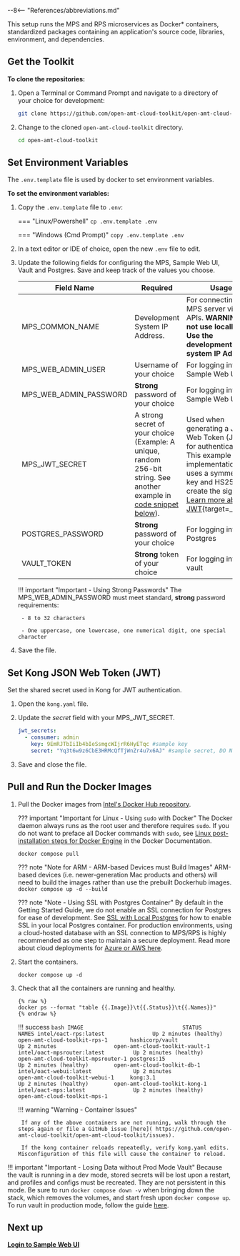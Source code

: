 --8<-- "References/abbreviations.md"

This setup runs the MPS and RPS microservices as Docker* containers, standardized packages containing an application's source code, libraries, environment, and dependencies. 

## Get the Toolkit

**To clone the repositories:**

1. Open a Terminal or Command Prompt and navigate to a directory of your choice for development:

    ``` bash
    git clone https://github.com/open-amt-cloud-toolkit/open-amt-cloud-toolkit --branch v{{ repoVersion.oamtct }} --recursive
    ```
  
2. Change to the cloned `open-amt-cloud-toolkit` directory.
    ``` bash
    cd open-amt-cloud-toolkit
    ```

## Set Environment Variables  

The  `.env.template` file is used by docker to set environment variables.

**To set the environment variables:**

1. Copy the `.env.template` file to `.env`:

    === "Linux/Powershell"
        ```
        cp .env.template .env
        ```
    
    === "Windows (Cmd Prompt)"
        ```
        copy .env.template .env
        ```

2. In a text editor or IDE of choice, open the new `.env` file to edit.

3. Update the following fields for configuring the MPS, Sample Web UI, Vault and Postgres. Save and keep track of the values you choose.

    | Field Name | Required | Usage |
    | -------------          | ------------------ | ------------ |
    | MPS_COMMON_NAME        | Development System IP Address. | For connecting to MPS server via UI or APIs. **WARNING: Do not use localhost. Use the development system IP Address.**|
    | MPS_WEB_ADMIN_USER     | Username of your choice            | For logging into the Sample Web UI |
    | MPS_WEB_ADMIN_PASSWORD | **Strong** password of your choice | For logging into the Sample Web UI |
    | MPS_JWT_SECRET         | A strong secret of your choice (Example: A unique, random 256-bit string. See another example in [code snippet below](#set-kong-json-web-token-jwt)).    | Used when generating a JSON Web Token (JWT) for authentication. This example implementation uses a symmetrical key and HS256 to create the signature. [Learn more about JWT](https://jwt.io/introduction){target=_blank}.|
    | POSTGRES_PASSWORD      | **Strong** password of your choice | For logging into the Postgres |
    | VAULT_TOKEN            | **Strong** token of your choice    | For logging into the vault |

    !!! important "Important - Using Strong Passwords"
        The MPS_WEB_ADMIN_PASSWORD must meet standard, **strong** password requirements:

        - 8 to 32 characters

        - One uppercase, one lowercase, one numerical digit, one special character

4. Save the file.

## Set Kong JSON Web Token (JWT)

Set the shared secret used in Kong for JWT authentication.

1. Open the `kong.yaml` file.

2. Update the *secret* field with your MPS_JWT_SECRET.

    ``` yaml hl_lines="4"
    jwt_secrets:
      - consumer: admin
        key: 9EmRJTbIiIb4bIeSsmgcWIjrR6HyETqc #sample key
        secret: "Yq3t6w9z6CbE3HRMcQfTjWnZr4u7x6AJ" #sample secret, DO NOT use for production
    ```

3. Save and close the file.


## <a name="Builddockerimages"></a>Pull and Run the Docker Images

1. Pull the Docker images from [Intel's Docker Hub repository](https://hub.docker.com/search?q=oact&type=image).

    ??? important "Important for Linux - Using `sudo` with Docker"
        The Docker daemon always runs as the root user and therefore requires `sudo`. If you do not want to preface all Docker commands with `sudo`, see [Linux post-installation steps for Docker Engine](https://docs.docker.com/engine/install/linux-postinstall/) in the Docker Documentation.

    ```
    docker compose pull
    ```

    ??? note "Note for ARM -  ARM-based Devices must Build Images"
        ARM-based devices (i.e. newer-generation Mac products and others) will need to build the images rather than use the prebuilt Dockerhub images.
        ```
        docker compose up -d --build
        ```

    ??? note "Note - Using SSL with Postgres Container"
        By default in the Getting Started Guide, we do not enable an SSL connection for Postgres for ease of development. See [SSL with Local Postgres](../Reference/sslpostgresLocal.md) for how to enable SSL in your local Postgres container. For production environments, using a cloud-hosted database with an SSL connection to MPS/RPS is highly recommended as one step to maintain a secure deployment. Read more about cloud deployments for [Azure or AWS here](../Tutorials/Scaling/overview.md).

2.  Start the containers.
    
    ```
    docker compose up -d
    ```

3. Check that all the containers are running and healthy.

    ```
    {% raw %}
    docker ps --format "table {{.Image}}\t{{.Status}}\t{{.Names}}"
    {% endraw %}
    ```
    
    !!! success
        ``` bash
        IMAGE                               STATUS                        NAMES
        intel/oact-rps:latest               Up 2 minutes (healthy)        open-amt-cloud-toolkit-rps-1      
        hashicorp/vault                     Up 2 minutes                  open-amt-cloud-toolkit-vault-1    
        intel/oact-mpsrouter:latest         Up 2 minutes (healthy)        open-amt-cloud-toolkit-mpsrouter-1
        postgres:15                         Up 2 minutes (healthy)        open-amt-cloud-toolkit-db-1       
        intel/oact-webui:latest             Up 2 minutes                  open-amt-cloud-toolkit-webui-1    
        kong:3.1                            Up 2 minutes (healthy)        open-amt-cloud-toolkit-kong-1     
        intel/oact-mps:latest               Up 2 minutes (healthy)        open-amt-cloud-toolkit-mps-1
        ```
  
    !!! warning "Warning - Container Issues" 

        If any of the above containers are not running, walk through the steps again or file a GitHub issue [here]( https://github.com/open-amt-cloud-toolkit/open-amt-cloud-toolkit/issues).

        If the kong container reloads repeatedly, verify kong.yaml edits. Misconfiguration of this file will cause the container to reload.

!!! important "Important - Losing Data without Prod Mode Vault"
    Because the vault is running in a dev mode, stored secrets will be lost upon a restart, and profiles and configs must be recreated. They are not persistent in this mode. Be sure to run `docker compose down -v` when bringing down the stack, which removes the volumes, and start fresh upon `docker compose up`.  To run vault in production mode, follow the guide [here](../Reference/productionVault.md).

    

## Next up
[**Login to Sample Web UI**](../GetStarted/loginToUI.md)
